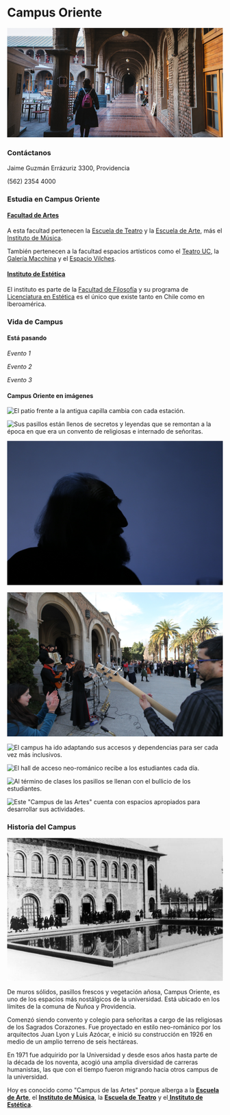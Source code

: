 # Campus Oriente

![](../../.gitbook/assets/alumna-camina-por-pasillo-campus-oriente.png)

### Contáctanos

Jaime Guzmán Errázuriz 3300, Providencia

\(562\) 2354 4000

### Estudia en Campus Oriente

#### [Facultad de Artes](http://artes.uc.cl/)

A esta facultad pertenecen la [Escuela de Teatro](http://escueladeteatro.uc.cl/) y la [Escuela de Arte](http://escuelaarte.uc.cl/), más el [Instituto de Música](http://musica.uc.cl/). 

También pertenecen a la facultad espacios artísticos como el [Teatro UC](http://teatrouc.uc.cl/), la [Galería Macchina](http://galeriamacchina.uc.cl/) y el [Espacio Vilches](http://galeriamacchina.uc.cl/Espacio-Vilches/).

#### [Instituto de Estética](http://estetica.uc.cl/)

El instituto es parte de la [Facultad de Filosofía](http://filosofia.uc.cl/#) y su programa de [Licenciatura en Estética](http://estetica.uc.cl/licenciatura/descripcion-y-perfil-de-egreso#) es el único que existe tanto en Chile como en Iberoamérica.

### Vida de Campus

#### Está pasando

_Evento 1_

_Evento 2_

_Evento 3_

#### Campus Oriente en imágenes

![El patio frente a la antigua capilla cambia con cada estaci&#xF3;n.](../../.gitbook/assets/alumnos-conversan-patio-capilla-campus-oriente-alvaro-delafuente.jpg)

![Sus pasillos est&#xE1;n llenos de secretos y leyendas que se remontan a la &#xE9;poca en que era un convento de religiosas e internado de se&#xF1;oritas. ](../../.gitbook/assets/antigua-puerta-curva-al-final-del-pasillo-campus-oriente-karina-fuenzalida.jpg)

![El perfil del sabio profesor de Est&#xE9;tica, Gast&#xF3;n Soublette, es inconfundible para los estudiantes.](../../.gitbook/assets/gaston-soublette-enla-inauguracion-catalogo-nuestros-pueblos-originarios-campus-oriente-karina-fuenz.jpg)

![Los estudiantes de m&#xFA;sica llenan de sonidos los patios de Campus Oriente.](../../.gitbook/assets/concierto-musical-en-fachada-campus-coriente-cesar-cortes.jpg)

![El campus ha ido adaptando sus accesos y dependencias para ser cada vez m&#xE1;s inclusivos.](../../.gitbook/assets/alumnos-conversan-patio-virgen-campus-oriente-alvaro-delafuente.jpg)

![El hall de acceso neo-rom&#xE1;nico recibe a los estudiantes cada d&#xED;a.](../../.gitbook/assets/hall-entrada-campus-oriente.jpg)

![Al t&#xE9;rmino de clases los pasillos se llenan con el bullicio de los estudiantes.](../../.gitbook/assets/pasillos-llenos-de-alumnos-en-campus-oriente-cesar-cortes.jpg)

![Este &quot;Campus de las Artes&quot; cuenta con espacios apropiados para desarrollar sus actividades.](../../.gitbook/assets/alumna-pinta-cuadro-escuela-arte-campus-oriente.jpg)

### Historia del Campus

![](../../.gitbook/assets/patio-campus-oriente-antes-1940.jpg)

De muros sólidos, pasillos frescos y vegetación añosa, Campus Oriente, es uno de los espacios más nostálgicos de la universidad. Está ubicado en los límites de la comuna de Ñuñoa y Providencia. 

Comenzó siendo convento y colegio para señoritas a cargo de las religiosas de los Sagrados Corazones. Fue proyectado en estilo neo-románico por los arquitectos Juan Lyon y Luis Azócar, e inició su construcción en 1926 en medio de un amplio terreno de seis hectáreas. 

En 1971 fue adquirido por la Universidad y desde esos años hasta parte de la década de los noventa, acogió una amplia diversidad de carreras humanistas, las que con el tiempo fueron migrando hacia otros campus de la universidad. 

Hoy es conocido como "Campus de las Artes" porque alberga a la [**Escuela de Arte**](http://escuelaarte.uc.cl/), el [**Instituto de Música**](http://musica.uc.cl/), la [**Escuela de Teatro**](http://escueladeteatro.uc.cl/) y el[ **Instituto de Estética**](http://estetica.uc.cl/). 

